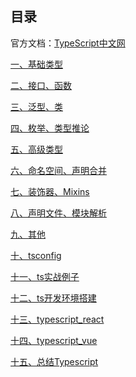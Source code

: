 ## 目录官方文档：[TypeScript中文网](https://www.tslang.cn/)[一、基础类型](ts-01%20基础类型.md)[二、接口、函数](ts-02%20接口、函数.md)[三、泛型、类](ts-03%20泛型、类.md)[四、枚举、类型推论](ts-04%20枚举、类型推论.md)[五、高级类型](ts-05%20高级类型.md)[六、命名空间、声明合并](ts-06%20命名空间、声明合并.md)[七、装饰器、Mixins](ts-07%20装饰器、Mixins.md)[八、声明文件、模块解析](ts-08%20声明文件、模块解析.md)[九、其他](ts-09%20其他.md)[十、tsconfig](tsconfig.md)[十一、ts实战例子](ts实战例子.md)[十二、ts开发环境搭建](ts开发环境搭建.md)[十三、typescript_react](typescript_react.md)[十四、typescript_vue](typescript_vue.md)[十五、总结Typescript](总结Typescript.md)